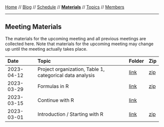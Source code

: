 [Home](../README.md) // [Blog](../blog.md) // [Schedule](../schedule.md) // **[Materials](materials.md)** // [Topics](../topics.md)  // [Members](../members.md)

---

## Meeting Materials

The materials for the upcoming meeting and all previous meetings are collected here. Note that materials for the upcoming meeting may change up until the meeting actually takes place.

Date | Topic | Folder    | Zip
:--- | :---- | :-------- | :--------
2023-04-12 | Project organization, Table 1, categorical data analysis | [link](https://github.com/wviechtb/r-user-group/tree/master/materials/2023-04-12) | [zip](https://github.com/wviechtb/r-user-group/raw/master/materials/2023-04-12/2023-04-12.zip)
2023-03-29 | Formulas in R | [link](https://github.com/wviechtb/r-user-group/tree/master/materials/2023-03-29) | [zip](https://github.com/wviechtb/r-user-group/raw/master/materials/2023-03-29/2023-03-29.zip)
2023-03-15 | Continue with R | [link](https://github.com/wviechtb/r-user-group/tree/master/materials/2023-03-15) |
2023-03-01 | Introduction / Starting with R | [link](https://github.com/wviechtb/r-user-group/tree/master/materials/2023-03-01) | [zip](https://github.com/wviechtb/r-user-group/raw/master/materials/2023-03-01/2023-03-01.zip)
